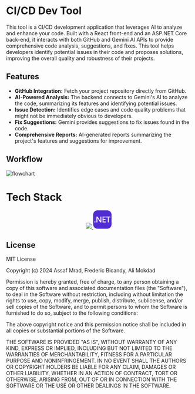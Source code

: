 # CI/CD Dev Tool

This tool is a CI/CD development application that leverages AI to analyze and enhance your code. Built with a React front-end and an ASP.NET Core back-end, it interacts with both GitHub and Gemini AI APIs to provide comprehensive code analysis, suggestions, and fixes. This tool helps developers identify potential issues in their code and proposes solutions, improving the overall quality and robustness of their projects.

## Features

- **GitHub Integration:** Fetch your project repository directly from GitHub.
- **AI-Powered Analysis:** The backend connects to Gemini's AI to analyze the code, summarizing its features and identifying potential issues.
- **Issue Detection:** Identifies edge cases and code quality problems that might not be immediately obvious to developers.
- **Fix Suggestions:** Gemini provides suggestions to fix issues found in the code.
- **Comprehensive Reports:** AI-generated reports summarizing the project's features and suggestions for improvement.

## Workflow

<img src="https://github.com/FreddyBicandy50/Web-Host/blob/main/flowchart.gif" alt="flowchart">

# Tech Stack

<p align="center">
  <a href="https://skillicons.dev">
    <img src="https://skillicons.dev/icons?i=react,vite,github" />
    <img width="50" src="https://raw.githubusercontent.com/tandpfun/skill-icons/65dea6c4eaca7da319e552c09f4cf5a9a8dab2c8/icons/DotNet.svg" />
  </a>
</p>

## License

MIT License

Copyright (c) 2024 Assaf Mrad, Frederic Bicandy, Ali Mokdad

Permission is hereby granted, free of charge, to any person obtaining a copy
of this software and associated documentation files (the "Software"), to deal
in the Software without restriction, including without limitation the rights
to use, copy, modify, merge, publish, distribute, sublicense, and/or sell
copies of the Software, and to permit persons to whom the Software is
furnished to do so, subject to the following conditions:

The above copyright notice and this permission notice shall be included in all
copies or substantial portions of the Software.

THE SOFTWARE IS PROVIDED "AS IS", WITHOUT WARRANTY OF ANY KIND, EXPRESS OR
IMPLIED, INCLUDING BUT NOT LIMITED TO THE WARRANTIES OF MERCHANTABILITY,
FITNESS FOR A PARTICULAR PURPOSE AND NONINFRINGEMENT. IN NO EVENT SHALL THE
AUTHORS OR COPYRIGHT HOLDERS BE LIABLE FOR ANY CLAIM, DAMAGES OR OTHER
LIABILITY, WHETHER IN AN ACTION OF CONTRACT, TORT OR OTHERWISE, ARISING FROM,
OUT OF OR IN CONNECTION WITH THE SOFTWARE OR THE USE OR OTHER DEALINGS IN THE
SOFTWARE.